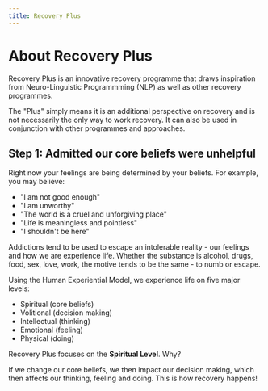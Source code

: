 ```yaml
---
title: Recovery Plus
---
```

# About Recovery Plus
Recovery Plus is an innovative recovery programme that draws inspiration from Neuro-Linguistic Programmming (NLP) as well as other recovery programmes.

The "Plus" simply means it is an additional perspective on recovery and is not necessarily the only way to work recovery. It can also be used in conjunction with other programmes and approaches.

## Step 1: Admitted our core beliefs were unhelpful

Right now your feelings are being determined by your beliefs. For example, you may believe:
- "I am not good enough"
- "I am unworthy"
- "The world is a cruel and unforgiving place"
- "Life is meaningless and pointless"
- "I shouldn't be here"

Addictions tend to be used to escape an intolerable reality - our feelings and how we are experience life. Whether the substance is alcohol, drugs, food, sex, love, work, the motive tends to be the same - to numb or escape.


Using the Human Experiential Model, we experience life on five major levels:
- Spiritual (core beliefs)
- Volitional (decision making)
- Intellectual (thinking)
- Emotional (feeling)
- Physical (doing)

Recovery Plus focuses on the <strong>Spiritual Level</strong>. Why?

If we change our core beliefs, we then impact our decision making, which then affects our thinking, feeling and doing. This is how recovery happens!
